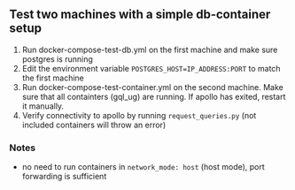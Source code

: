 ## Test two machines with a simple db-container setup
1. Run docker-compose-test-db.yml on the first machine and make sure postgres is running
2. Edit the environment variable `POSTGRES_HOST=IP_ADDRESS:PORT` to match the first machine
3. Run docker-compose-test-container.yml on the second machine. Make sure that all containters (gql_ug) are running. If apollo has exited, restart it manually.
4. Verify connectivity to apollo by running `request_queries.py` (not included containers will throw an error)

### Notes
- no need to run containers in `network_mode: host` (host mode), port forwarding is sufficient 